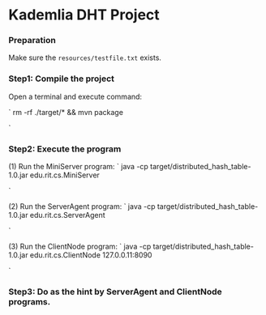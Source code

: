 # Kademlia DHT Project

###  Preparation
Make sure the `resources/testfile.txt` exists.

### Step1: Compile the project
Open a terminal and execute command:

`
rm -rf ./target/* && mvn package

`

### Step2: Execute the program
(1) Run the MiniServer program:
`
java -cp target/distributed_hash_table-1.0.jar edu.rit.cs.MiniServer 

`

(2) Run the ServerAgent program:
`
java -cp target/distributed_hash_table-1.0.jar edu.rit.cs.ServerAgent

`

(3) Run the ClientNode program:
`
java -cp target/distributed_hash_table-1.0.jar edu.rit.cs.ClientNode 127.0.0.11:8090

`

### Step3: Do as the hint by ServerAgent and ClientNode programs.